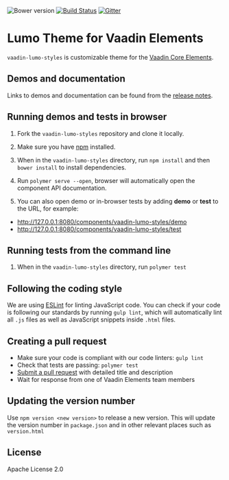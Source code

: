 ![Bower version](https://img.shields.io/bower/v/vaadin-lumo-styles.svg)
[![Build Status](https://travis-ci.org/vaadin/vaadin-lumo-styles.svg?branch=master)](https://travis-ci.org/vaadin/vaadin-lumo-styles)
[![Gitter](https://badges.gitter.im/Join%20Chat.svg)](https://gitter.im/vaadin/vaadin-core-elements?utm_source=badge&utm_medium=badge&utm_campaign=pr-badge)

# Lumo Theme for Vaadin Elements

`vaadin-lumo-styles` is customizable theme for the [Vaadin Core Elements](https://vaadin.com/elements).

## Demos and documentation

Links to demos and documentation can be found from the [release notes](https://github.com/vaadin/vaadin-lumo-styles/releases).


## Running demos and tests in browser

1. Fork the `vaadin-lumo-styles` repository and clone it locally.

1. Make sure you have [npm](https://www.npmjs.com/) installed.

1. When in the `vaadin-lumo-styles` directory, run `npm install` and then `bower install` to install dependencies.

1. Run `polymer serve --open`, browser will automatically open the component API documentation.

1. You can also open demo or in-browser tests by adding **demo** or **test** to the URL, for example:

  - http://127.0.0.1:8080/components/vaadin-lumo-styles/demo
  - http://127.0.0.1:8080/components/vaadin-lumo-styles/test


## Running tests from the command line

1. When in the `vaadin-lumo-styles` directory, run `polymer test`


## Following the coding style

We are using [ESLint](http://eslint.org/) for linting JavaScript code. You can check if your code is following our standards by running `gulp lint`, which will automatically lint all `.js` files as well as JavaScript snippets inside `.html` files.


## Creating a pull request

  - Make sure your code is compliant with our code linters: `gulp lint`
  - Check that tests are passing: `polymer test`
  - [Submit a pull request](https://www.digitalocean.com/community/tutorials/how-to-create-a-pull-request-on-github) with detailed title and description
  - Wait for response from one of Vaadin Elements team members

## Updating the version number
Use `npm version <new version>` to release a new version. This will update
the version number in `package.json` and in other relevant places such as `version.html`

## License

Apache License 2.0
